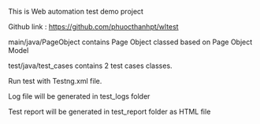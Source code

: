 This is Web automation test demo project

Github link : https://github.com/phuocthanhpt/wltest

main/java/PageObject contains Page Object classed based on Page Object Model

test/java/test_cases contains 2 test cases classes.

Run test with Testng.xml file.

Log file will be generated in test_logs folder

Test report will be generated in test_report folder as HTML file
